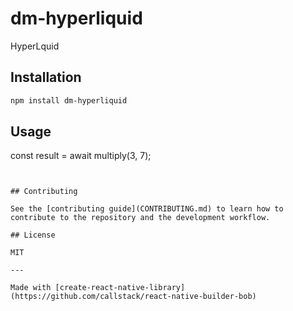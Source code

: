 # dm-hyperliquid

HyperLquid

## Installation

```sh
npm install dm-hyperliquid
```

## Usage

const result = await multiply(3, 7);
```


## Contributing

See the [contributing guide](CONTRIBUTING.md) to learn how to contribute to the repository and the development workflow.

## License

MIT

---

Made with [create-react-native-library](https://github.com/callstack/react-native-builder-bob)
